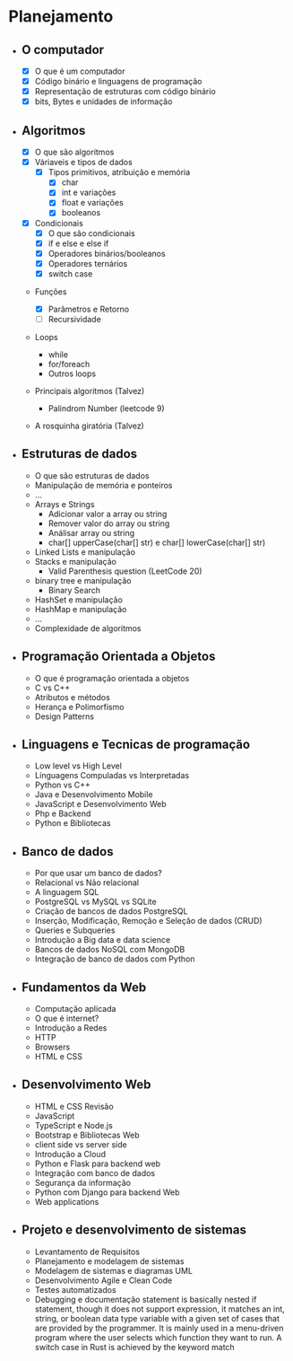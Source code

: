 # Planejamento

- ## O computador
    - [x] O que é um computador
    - [x] Código binário e linguagens de programação
    - [x] Representação de estruturas com código binário
    - [x] bits, Bytes e unidades de informação
- ## Algoritmos
    - [x] O que são algoritmos
    - [x] Váriaveis e tipos de dados
        - [x] Tipos primitivos, atribuição e memória
            - [x] char
            - [x] int e variações
            - [x] float e variações
            - [x] booleanos
    - [x] Condicionais
        - [x] O que são condicionais
        - [x] if e else e else if
        - [x] Operadores binários/booleanos
        - [x] Operadores ternários
        - [x] switch case
    - Funções
        - [x] Parâmetros e Retorno
        - [ ] Recursividade
    - Loops
        - while
        - for/foreach
        - Outros loops
    - Principais algoritmos (Talvez)
        - Palindrom Number (leetcode 9)

    - A rosquinha giratória (Talvez)
- ## Estruturas de dados
    - O que são estruturas de dados
    - Manipulação de memória e ponteiros
    - ...
    - Arrays e Strings
        - Adicionar valor a array ou string
        - Remover valor do array ou string
        - Análisar array ou string
        - char[] upperCase(char[] str) e char[] lowerCase(char[] str)
    - Linked Lists e manipulação
    - Stacks e manipulação
        - Valid Parenthesis question (LeetCode 20)
    - binary tree e manipulação
        - Binary Search
    - HashSet e manipulação
    - HashMap e manipulação
    - ...
    - Complexidade de algoritmos
- ## Programação Orientada a Objetos
    - O que é programação orientada a objetos
    - C vs C++
    - Atributos e métodos
    - Herança e Polimorfismo
    - Design Patterns
- ## Linguagens e Tecnicas de programação
    - Low level vs High Level
    - Línguagens Compuladas vs Interpretadas
    - Python vs C++
    - Java e Desenvolvimento Mobile
    - JavaScript e Desenvolvimento Web
    - Php e Backend
    - Python e Bibliotecas
- ## Banco de dados
    - Por que usar um banco de dados?
    - Relacional vs Não relacional
    - A linguagem SQL
    - PostgreSQL vs MySQL vs SQLite
    - Criação de bancos de dados PostgreSQL
    - Inserção, Modificação, Remoção e Seleção de dados (CRUD)
    - Queries e Subqueries
    - Introdução a Big data e data science
    - Bancos de dados NoSQL com MongoDB
    - Integração de banco de dados com Python
- ## Fundamentos da Web
    - Computação aplicada
    - O que é internet?
    - Introdução a Redes
    - HTTP
    - Browsers
    - HTML e CSS
- ## Desenvolvimento Web
    - HTML e CSS Revisão
    - JavaScript
    - TypeScript e Node.js
    - Bootstrap e Bibliotecas Web
    - client side vs server side
    - Introdução a Cloud
    - Python e Flask para backend web
    - Integração com banco de dados
    - Segurança da informação
    - Python com Django para backend Web 
    - Web applications
- ## Projeto e desenvolvimento de sistemas
    - Levantamento de Requisitos
    - Planejamento e modelagem de sistemas
    - Modelagem de sistemas e diagramas UML
    - Desenvolvimento Agile e Clean Code
    - Testes automatizados
    - Debugging e documentação
statement is basically nested if statement, though it does not support expression, it matches an int, string, or boolean data type variable with a given set of cases that are provided by the programmer. It is mainly used in a menu-driven program where the user selects which function they want to run. A switch case in Rust is achieved by the keyword match
